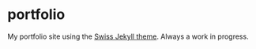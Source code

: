 # portfolio

My portfolio site using the [Swiss Jekyll theme](https://github.com/broccolini/swiss). Always a work in progress.
